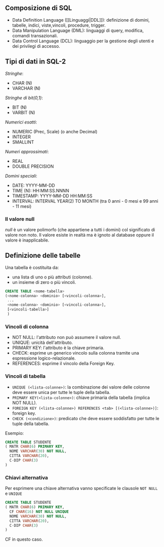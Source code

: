 ## Composizione di SQL
- Data Definition Language ([[Linguaggi|DDL]]): definizione di domini, tabelle, indici, viste,vincoli, procedure, trigger.
- Data Manipulation Language (DML): linguaggi di query, modifica, comandi transazionali.
- Data Control Language (DCL): linguaggio per la gestione degli utenti e dei privilegi di accesso.

## Tipi di dati in SQL-2
*Stringhe*:
- CHAR (N)
- VARCHAR (N)

*Stringhe di bit(0,1)*:
- BIT (N)
- VARBIT (N)

*Numerici esatti*:
- NUMERIC (Prec, Scale) (o anche Decimal)
- INTEGER
- SMALLINT

*Numeri approssimati*:
- REAL
- DOUBLE PRECISION

*Domini speciali*:
- DATE: YYYY-MM-DD
- TIME (N): HH:MM:SS.NNNN
- TIMESTAMP: YYYY-MM-DD HH:MM:SS
- INTERVAL: INTERVAL YEAR(2) TO MONTH (tra 0 anni - 0 mesi e 99 anni - 11 mesi)

### Il valore null
*null* è un valore polimorfo (che appartiene a tutti i domini) col significato di valore non noto.
Il valore esiste in realtà ma è ignoto al database oppure il valore è inapplicabile.

## Definizione delle tabelle
Una tabella è costituita da:
- una lista di uno o più attributi (colonne).
- un insieme di zero o più vincoli.
```sql
CREATE TABLE <nome-tabella>
(<nome-colonna> <dominio> [<vincoli-colonna>],
 ...
 <nome-colonna> <dominio> [<vincoli-colonna>],
 [<vincoli-tabella>]
 )
 ```

### Vincoli di colonna
- NOT NULL: l'attributo non può assumere il valore null.
- UNIQUE: unicità dell'attributo.
- PRIMARY KEY: l'attributo è la chiave primaria.
- CHECK: esprime un generico vincolo sulla colonna tramite una espressione logico-relazionale.
- REFERENCES: esprime il vincolo della Foreign Key.

### Vincoli di tabella
- `UNIQUE (<lista-colonne>)`: la combinazione dei valore delle colonne deve essere unica per tutte le tuple della tabella.
- `PRIMARY KEY(<lista-colonne>)`: chiave primaria della tabella (implica NOT NULL).
- `FOREIGN KEY (<lista-colonne>) REFERENCES <tab> [(<lista-colonne>)]`: foreign key.
- `CHECK (<condizione>)`: predicato che deve essere soddisfatto per tutte le tuple della tabella.

Esempio:
```sql
CREATE TABLE STUDENTE
( MATR CHAR(6) PRIMARY KEY,
  NOME VARCHAR(30) NOT NULL,
  CITTA VARCHAR(20),
  C-DIP CHAR(3)
)
```

### Chiavi alternativa
Per esprimere una chiave alternativa vanno specificate le clausole `NOT NULL` e `UNIQUE`
```sql
CREATE TABLE STUDENTE
( MATR CHAR(6) PRIMARY KEY,
  CF CHAR(16) NOT NULL UNIQUE
  NOME VARCHAR(30) NOT NULL,
  CITTA VARCHAR(20),
  C-DIP CHAR(3)
)
```
CF in questo caso.